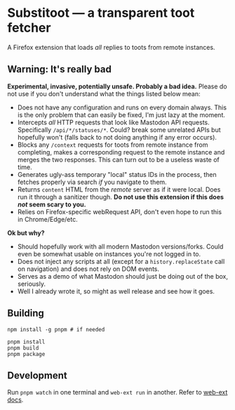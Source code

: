 # Substitoot — a transparent toot fetcher

A Firefox extension that loads *all* replies to toots from remote instances.

## Warning: It's really bad

**Experimental, invasive, potentially unsafe. Probably a bad idea.** Please do not use if you don't understand what the things listed below mean:

* Does not have any configuration and runs on every domain always. This is the only problem that can easily be fixed, I'm just lazy at the moment.
* Intercepts *all* HTTP requests that look like Mastodon API requests. Specifically `/api/*/statuses/*`. Could? break some unrelated APIs but hopefully won't (falls back to not doing anything if any error occurs).
* Blocks any `/context` requests for toots from remote instance from completing, makes a corresponding request to the remote instance and merges the two responses. This can turn out to be a useless waste of time.
* Generates ugly-ass temporary "local" status IDs in the process, then fetches properly via search *if* you navigate to them.
* Returns `content` HTML from the *remote* server as if it were local. Does run it through a sanitizer though. **Do not use this extension if this does *not* seem scary to you.**
* Relies on Firefox-specific webRequest API, don't even hope to run this in Chrome/Edge/etc.

**Ok but why?**

* Should hopefully work with all modern Mastodon versions/forks. Could even be somewhat usable on instances you're not logged in to.
* Does not inject any scripts at all (except for a `history.replaceState` call on navigation) and does not rely on DOM events.
* Serves as a demo of what Mastodon should just be doing out of the box, seriously.
* Well I already wrote it, so might as well release and see how it goes.

## Building
	
	npm install -g pnpm # if needed
	
	pnpm install
	pnpm build
	pnpm package

## Development

Run `pnpm watch` in one terminal and `web-ext run` in another. Refer to [web-ext docs](https://extensionworkshop.com/documentation/develop/getting-started-with-web-ext/).
